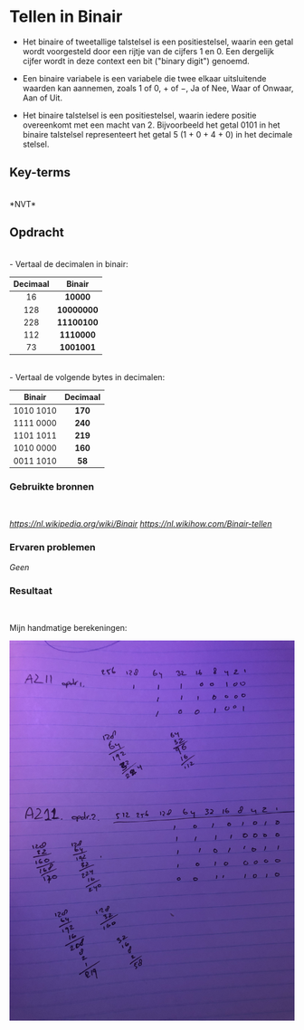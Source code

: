 # **Tellen in Binair**

- Het binaire of tweetallige talstelsel is een positiestelsel, waarin een getal wordt voorgesteld door een rijtje van de cijfers 1 en 0. Een dergelijk cijfer wordt in deze context een bit ("binary digit") genoemd.

- Een binaire variabele is een variabele die twee elkaar uitsluitende waarden kan aannemen, zoals 1 of 0, + of −, Ja of Nee, Waar of Onwaar, Aan of Uit.

- Het binaire talstelsel is een positiestelsel, waarin iedere positie overeenkomt met een macht van 2. Bijvoorbeeld het getal 0101 in het binaire talstelsel representeert het getal 5 (1 + 0 + 4 + 0) in het decimale stelsel.

## **Key-terms**
<br>
*NVT*

## **Opdracht**
<br>
- Vertaal de decimalen in binair:

| **Decimaal** | **Binair** |
| :--------:| :----: |
| 16  | **10000** |
| 128 | **10000000** |
| 228 |  **11100100**
| 112 | **1110000**
| 73 | **1001001**

<br>
- Vertaal de volgende bytes in decimalen:

| **Binair** | **Decimaal** |
| :-: | :-: |
| 1010 1010 | **170** |
| 1111 0000 | **240** |
| 1101 1011 | **219** |
| 1010 0000 | **160** |
| 0011 1010 | **58** |

### **Gebruikte bronnen**
<br>

*<https://nl.wikipedia.org/wiki/Binair>*
*<https://nl.wikihow.com/Binair-tellen>*

### **Ervaren problemen**

*Geen*
<br>

### **Resultaat**
<br>

Mijn handmatige berekeningen:

![image](../00_includes/AZ2/AZ11_01.JPG)
